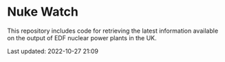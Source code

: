 # Nuke Watch

This repository includes code for retrieving the latest information available on the output of EDF nuclear power plants in the UK.

Last updated: 2022-10-27 21:09